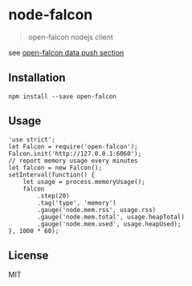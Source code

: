 # node-falcon

> open-falcon nodejs client

see [open-falcon data push section](http://book.open-falcon.com/zh/usage/data-push.html)

## Installation

    npm install --save open-falcon

## Usage

    'use strict';
    let Falcon = require('open-falcon');
    Falcon.init('http://127.0.0.1:6060');
    // report memory usage every minutes
    let falcon = new Falcon();
    setInterval(function() {
        let usage = process.memoryUsage();
        falcon
            .step(20)
            .tag('type', 'memory')
            .gauge('node.mem.rss', usage.rss)
            .gauge('node.mem.total', usage.heapTotal)
            .gauge('node.mem.used', usage.heapUsed);
    }, 1000 * 60);

## License

MIT
